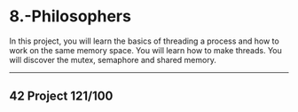 # 8.-Philosophers

In this project, you will learn the basics of threading a process and how to
work on the same memory space. You will learn how to make threads. You will discover
the mutex, semaphore and shared memory.

***
## 42 Project 121/100

